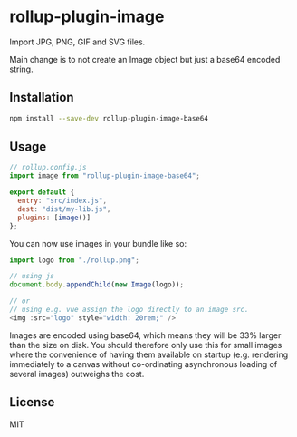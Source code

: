 # rollup-plugin-image

Import JPG, PNG, GIF and SVG files.

Main change is to not create an Image object but just a base64 encoded string.

## Installation

```bash
npm install --save-dev rollup-plugin-image-base64
```

## Usage

```js
// rollup.config.js
import image from "rollup-plugin-image-base64";

export default {
  entry: "src/index.js",
  dest: "dist/my-lib.js",
  plugins: [image()]
};
```

You can now use images in your bundle like so:

```js
import logo from "./rollup.png";

// using js
document.body.appendChild(new Image(logo));

// or
// using e.g. vue assign the logo directly to an image src.
<img :src="logo" style="width: 20rem;" />
```

Images are encoded using base64, which means they will be 33% larger than the size on disk. You should therefore only use this for small images where the convenience of having them available on startup (e.g. rendering immediately to a canvas without co-ordinating asynchronous loading of several images) outweighs the cost.

## License

MIT
